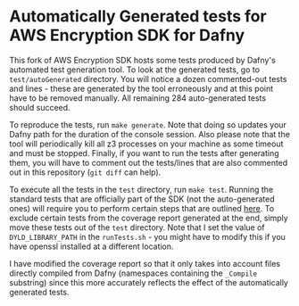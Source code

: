 # Automatically Generated tests for AWS Encryption SDK for Dafny

This fork of AWS Encryption SDK hosts some tests produced by Dafny's automated test generation tool.
To look at the generated tests, go to `test/autoGenerated` directory. 
You will notice a dozen commented-out tests and lines - these are generated by the tool erroneously and at this point have to be removed manually. 
All remaining 284 auto-generated tests should succeed.

To reproduce the tests, run `make generate`. 
Note that doing so updates your Dafny path for the duration of the console session. 
Also please note that the tool will periodically kill all z3 processes on your machine as some timeout and must be stopped. 
Finally, if you want to run the tests after generating them, you will have to comment out the tests/lines that are also commented out in this repository (`git diff` can help).

To execute all the tests in the `test` directory, run `make test`. 
Running the standard tests that are officially part of the SDK (not the auto-generated ones) will require you to perform certain steps that are outlined [here]((aws-encryption-sdk-net)). 
To exclude certain tests from the coverage report generated at the end, simply move these tests out of the `test` directory. 
Note that I set the value of `DYLD_LIBRARY_PATH` in the `runTests.sh` - you might have to modify this if you have openssl installed at a different location.

I have modified the coverage report so that it only takes into account files directly compiled from Dafny (namespaces containing the `_Compile` substring) since this more accurately reflects the effect of the automatically generated tests.